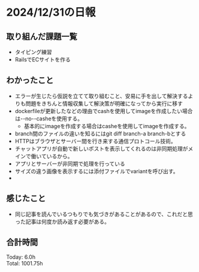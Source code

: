# 2024/12/31の日報
## 取り組んだ課題一覧
* タイピング練習
*  RailsでECサイトを作る
## わかったこと
* エラーが生じたら仮説を立てて取り組むこと、安易に手を出して解決するよりも問題をきちんと情報収集して解決策が明確になってから実行に移す
* dockerfileが更新したなどの理由でcashを使用してimageを作成したい場合は--no--casheを使用する。
  *  基本的にimageを作成する場合はcasheを使用してimageを作成する。
*  branch間のファイルの違いを知るにはgit diff branch-a branch-bとする
*  HTTPはブラウザとサーバー間を行き来する通信プロトコール技術。
*  チャットアプリが自動で新しいポストを表示してくれるのは非同期処理がメインで働いているから。
  *  アプリとサーバーが非同期で処理を行っている
*  サイズの違う画像を表示するには添付ファイルでvariantを呼び出す。
*            
## 感じたこと
* 同じ記事を読んでいるつもりでも気づきがあることがあるので、これだと思った記事は何度か読み返す必要がある。
## 合計時間 
Today: 6.0h<br>
Total: 1001.75h
